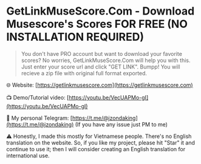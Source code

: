 # GetLinkMuseScore.Com - Download Musescore's Scores FOR FREE (NO INSTALLATION REQUIRED)

> You don't have PRO account but want to download your favorite scores? No worries, GetLinkMuseScore.Com will help you with this. Just enter your score url and click "GET LINK". Bumpp! You will recieve a zip file with original full format exported.

🌐 Website: [https://getlinkmusescore.com](https://getlinkmusescore.com)

📺 Demo/Tutorial video: [https://youtu.be/VecUAPMo-gI](https://youtu.be/VecUAPMo-gI)

💬 My personal Telegram: [https://t.me/@jzondaking](https://t.me/@jzondaking) (If you have any issue just PM to me)


⚠️ Honestly, I made this mostly for Vietnamese people. There's no English translation on the website. So, if you like my project, please hit "Star" it and continue to use it; then I will consider creating an English translation for international use.
